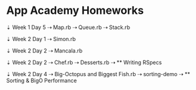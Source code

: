 # App Academy Homeworks

⇣ Week 1 Day 5
  ⇢ Map.rb
  ⇢ Queue.rb
  ⇢ Stack.rb

⇣ Week 2 Day 1
  ⇢ Simon.rb

⇣ Week 2 Day 2
  ⇢ Mancala.rb

⇣ Week 2 Day 2
  ⇢ Chef.rb
  ⇢ Desserts.rb
  ⇢ ** Writing RSpecs

⇣ Week 2 Day 4
  ⇢ Big-Octopus and Biggest Fish.rb
  ⇢ sorting-demo
  ⇢ ** Sorting & BigO Performance
